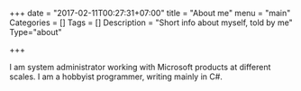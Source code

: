 +++
date = "2017-02-11T00:27:31+07:00"
title = "About me"
menu = "main"
Categories = []
Tags = []
Description = "Short info about myself, told by me"
Type="about"

+++

I am system administrator working with Microsoft products at different scales.
I am a hobbyist programmer, writing mainly in C#.